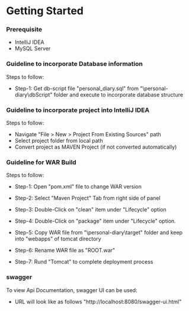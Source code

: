 # Getting Started

### Prerequisite  
* IntelliJ IDEA
* MySQL Server

### Guideline to incorporate Database information
Steps to follow:
* Step-1: Get db-script file "personal_diary.sql" from "\personal-diary\dbScript" folder and execute to incorporate database structure
  
### Guideline to incorporate project into IntelliJ IDEA  
Steps to follow:

* Navigate "File > New > Project From Existing Sources" path
* Select project folder from local path
* Convert project as MAVEN Project (if not converted automatically)

### Guideline for WAR Build  
Steps to follow:

* Step-1: Open "pom.xml" file to change WAR version

* Step-2: Select "Maven Project" Tab from right side of panel

* Step-3: Double-Click on "clean" item under "Lifecycle" option 

* Step-4: Double-Click on "package" item under "Lifecycle" option.

* Step-5: Copy WAR file from "\personal-diary\target" folder and keep into "webapps" of tomcat directory

* Step-6: Rename WAR file as "ROOT.war"

* Step-7: Rund "Tomcat" to complete deployment process


### swagger
To view Api Documentation, swagger UI can be used:

* URL will look like as follows "http://localhost:8080/swagger-ui.html"
